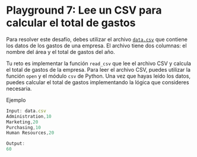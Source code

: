 # Playground 7: Lee un CSV para calcular el total de gastos

Para resolver este desafío, debes utilizar el archivo [`data.csv`](data.csv) que contiene los datos de los gastos de una empresa. El archivo tiene dos columnas: el nombre del área y el total de gastos del año.

Tu reto es implementar la función `read_csv` que lee el archivo CSV y calcula el total de gastos de la empresa. Para leer el archivo CSV, puedes utilizar la función `open` y el módulo `csv` de Python. Una vez que hayas leído los datos, puedes calcular el total de gastos implementando la lógica que consideres necesaria.

Ejemplo

```js
Input: data.csv
Administration,10
Marketing,20
Purchasing,10
Human Resources,20

Output:
60
```
